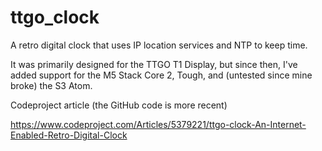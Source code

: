 # ttgo_clock

A retro digital clock that uses IP location services and NTP to keep time.

It was primarily designed for the TTGO T1 Display, but since then, I've added support for the M5 Stack Core 2, Tough, and (untested since mine broke) the S3 Atom.

Codeproject article (the GitHub code is more recent)

https://www.codeproject.com/Articles/5379221/ttgo-clock-An-Internet-Enabled-Retro-Digital-Clock